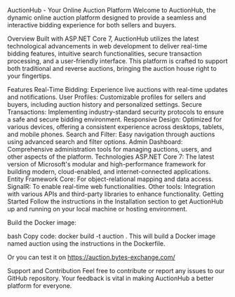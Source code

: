 AuctionHub - Your Online Auction Platform
Welcome to AuctionHub, the dynamic online auction platform designed to provide a seamless and interactive bidding experience for both sellers and buyers.

Overview
Built with ASP.NET Core 7, AuctionHub utilizes the latest technological advancements in web development to deliver real-time bidding features, intuitive search functionalities, secure transaction processing, and a user-friendly interface. This platform is crafted to support both traditional and reverse auctions, bringing the auction house right to your fingertips.

Features
Real-Time Bidding: Experience live auctions with real-time updates and notifications.
User Profiles: Customizable profiles for sellers and buyers, including auction history and personalized settings.
Secure Transactions: Implementing industry-standard security protocols to ensure a safe and secure bidding environment.
Responsive Design: Optimized for various devices, offering a consistent experience across desktops, tablets, and mobile phones.
Search and Filter: Easy navigation through auctions using advanced search and filter options.
Admin Dashboard: Comprehensive administration tools for managing auctions, users, and other aspects of the platform.
Technologies
ASP.NET Core 7: The latest version of Microsoft's modular and high-performance framework for building modern, cloud-enabled, and internet-connected applications.
Entity Framework Core: For object-relational mapping and data access.
SignalR: To enable real-time web functionalities.
Other tools: Integration with various APIs and third-party libraries to enhance functionality.
Getting Started
Follow the instructions in the Installation section to get AuctionHub up and running on your local machine or hosting environment.

Build the Docker image:

bash Copy code: docker build -t auction . 
This will build a Docker image named auction using the instructions in the Dockerfile.

Or you can test it on https://auction.bytes-exchange.com/

Support and Contribution
Feel free to contribute or report any issues to our GitHub repository. Your feedback is vital in making AuctionHub a better platform for everyone.
